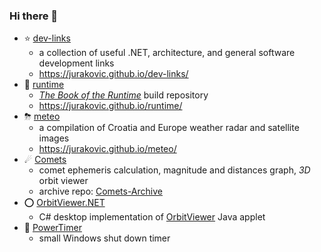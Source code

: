 
### Hi there 👋

- ⭐ [dev-links](https://github.com/jurakovic/dev-links)
	- a collection of useful .NET, architecture, and general software development links
	- <https://jurakovic.github.io/dev-links/>
- 📖 [runtime](https://github.com/jurakovic/runtime)
	- [_The Book of the Runtime_](https://github.com/dotnet/runtime/tree/main/docs/design/coreclr/botr/README.md) build repository
	- <https://jurakovic.github.io/runtime/>
- ⛈ [meteo](https://github.com/jurakovic/meteo)
	- a compilation of Croatia and Europe weather radar and satellite images
	- <https://jurakovic.github.io/meteo/>
- ☄ [Comets](https://github.com/jurakovic/Comets) 
	- comet ephemeris calculation, magnitude and distances graph, *3D* orbit viewer
	- archive repo: [Comets-Archive](https://github.com/jurakovic/Comets-Archive)
- ⭕ [OrbitViewer.NET](https://github.com/jurakovic/OrbitViewer.NET)
	- C# desktop implementation of [OrbitViewer](https://www.astroarts.co.jp/products/orbitviewer/index.html) Java applet
- 🔋 [PowerTimer](https://github.com/jurakovic/PowerTimer)
	- small Windows shut down timer

<!--

<p align="center">
  <img align="center" src="https://github-readme-stats.vercel.app/api/top-langs/?username=jurakovic&hide=java&layout=compact&theme=github_dark" alt="jurakovic" />
</p>

-->
